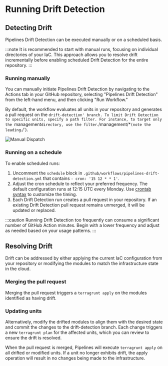 # Running Drift Detection

## Detecting Drift

Pipelines Drift Detection can be executed manually or on a scheduled basis.

:::note
It is recommended to start with manual runs, focusing on individual directories of your IaC. This approach allows you to resolve drift incrementally before enabling scheduled Drift Detection for the entire repository.
:::

### Running manually

You can manually initiate Pipelines Drift Detection by navigating to the Actions tab in your GitHub repository, selecting "Pipelines Drift Detection" from the left-hand menu, and then clicking "Run Workflow."

By default, the workflow evaluates all units in your repository and generates a pull request on the `drift-detection' branch. To limit Drift Detection to specific units, specify a path filter. For instance, to target only the `management` directory, use the filter `./management/*` (note the leading `./`).

![Manual Dispatch](/img/pipelines/maintain/drift-detection-manual-dispatch.png)

### Running on a schedule

To enable scheduled runs:

1. Uncomment the `schedule` block in `.github/workflows/pipelines-drift-detection.yml` that contains `- cron: '15 12 * * 1'`.
2. Adjust the cron schedule to reflect your preferred frequency. The default configuration runs at 12:15 UTC every Monday. Use [crontab syntax](https://crontab.guru/#15_12_*_*_1) to customize the timing.
3. Each Drift Detection run creates a pull request in your repository. If an existing Drift Detection pull request remains unmerged, it will be updated or replaced.

:::caution
Running Drift Detection too frequently can consume a significant number of GitHub Action minutes. Begin with a lower frequency and adjust as needed based on your usage patterns.
:::

## Resolving Drift

Drift can be addressed by either applying the current IaC configuration from your repository or modifying the modules to match the infrastructure state in the cloud.

### Merging the pull request

Merging the pull request triggers a `terragrunt apply` on the modules identified as having drift.

### Updating units

Alternatively, modify the drifted modules to align them with the desired state and commit the changes to the drift-detection branch. Each change triggers a new `terragrunt plan` for the affected units, which you can review to ensure the drift is resolved.

When the pull request is merged, Pipelines will execute `terragrunt apply` on all drifted or modified units. If a unit no longer exhibits drift, the apply operation will result in no changes being made to the infrastructure.

